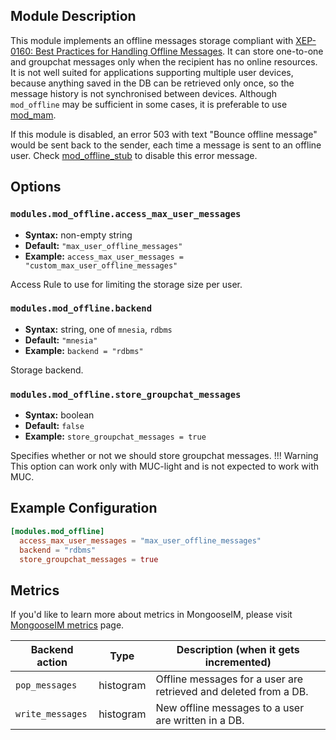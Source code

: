 ## Module Description

This module implements an offline messages storage compliant with [XEP-0160: Best Practices for Handling Offline Messages](http://xmpp.org/extensions/xep-0160.html). 
It can store one-to-one and groupchat messages only when the recipient has no online resources. 
It is not well suited for applications supporting multiple user devices, because anything saved in the DB can be retrieved only once, so the message history is not synchronised between devices. 
Although `mod_offline` may be sufficient in some cases, it is preferable to use [mod_mam](mod_mam.md).

If this module is disabled, an error 503 with text "Bounce offline message"
would be sent back to the sender,
each time a message is sent to an offline user. Check [mod_offline_stub](mod_offline_stub.md)
to disable this error message.

## Options

### `modules.mod_offline.access_max_user_messages`
 * **Syntax:** non-empty string
 * **Default:** `"max_user_offline_messages"`
 * **Example:** `access_max_user_messages = "custom_max_user_offline_messages"`
 
 Access Rule to use for limiting the storage size per user.
 
### `modules.mod_offline.backend`
 * **Syntax:** string, one of `mnesia`, `rdbms`
 * **Default:** `"mnesia"`
 * **Example:** `backend = "rdbms"`

 Storage backend.

### `modules.mod_offline.store_groupchat_messages`
 * **Syntax:** boolean
 * **Default:** `false`
 * **Example:** `store_groupchat_messages = true`

 Specifies whether or not we should store groupchat messages.
!!! Warning
    This option can work only with MUC-light and is not expected to work with MUC.

## Example Configuration

```toml
[modules.mod_offline]
  access_max_user_messages = "max_user_offline_messages"
  backend = "rdbms"
  store_groupchat_messages = true
```

## Metrics

If you'd like to learn more about metrics in MongooseIM, please visit [MongooseIM metrics](../operation-and-maintenance/MongooseIM-metrics.md) page.

| Backend action | Type | Description (when it gets incremented) |
| ---- | ---- | -------------------------------------- |
| `pop_messages` | histogram | Offline messages for a user are retrieved and deleted from a DB. |
| `write_messages` | histogram | New offline messages to a user are written in a DB. |
